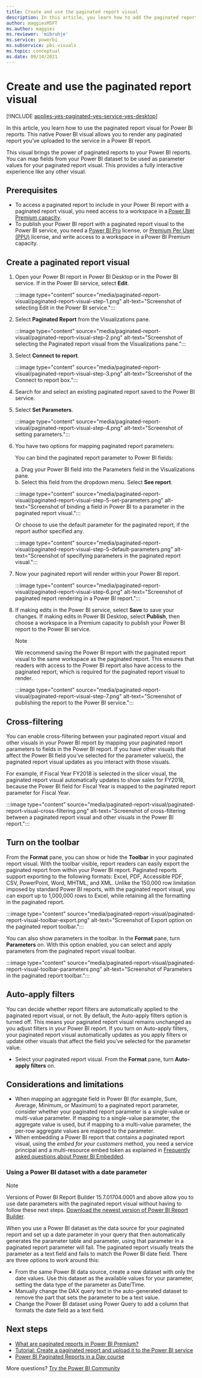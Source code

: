 ```yaml
---
title: Create and use the paginated report visual
description: In this article, you learn how to add the paginated report visual for Power BI reports. 
author: maggiesMSFT
ms.author: maggies
ms.reviewer: 'mibruhje'
ms.service: powerbi
ms.subservice: pbi-visuals
ms.topic: conceptual
ms.date: 09/14/2021
---
```


# Create and use the paginated report visual

[!INCLUDE [applies-yes-paginated-yes-service-yes-desktop](../includes/applies-yes-paginated-yes-service-yes-desktop.md)]

In this article, you learn how to use the paginated report visual for Power BI reports. This native Power BI visual allows you to render any paginated report you’ve uploaded to the service in a Power BI report.  

This visual brings the power of paginated reports to your Power BI reports. You can map fields from your Power BI dataset to be used as parameter values for your paginated report visual. This provides a fully interactive experience like any other visual.  

## Prerequisites

- To access a paginated report to include in your Power BI report with a paginated report visual, you need access to a workspace in a [Power BI Premium capacity](../admin/service-premium-what-is.md).
- To publish your Power BI report with a paginated report visual to the Power BI service, you need a [Power BI Pro](../fundamentals/service-self-service-signup-for-power-bi.md) license, or [Premium Per User (PPU)](../admin/service-premium-per-user-faq.yml) license, and write access to a workspace in a Power BI Premium capacity.

## Create a paginated report visual

1. Open your Power BI report in Power BI Desktop or in the Power BI service. If in the Power BI service, select **Edit**. 

    :::image type="content" source="media/paginated-report-visual/paginated-report-visual-step-1.png" alt-text="Screenshot of selecting Edit in the Power BI service.":::

1. Select **Paginated Report** from the Visualizations pane.  

    :::image type="content" source="media/paginated-report-visual/paginated-report-visual-step-2.png" alt-text="Screenshot of selecting the Paginated report visual from the Visualizations pane.":::

1. Select **Connect to report**.

    :::image type="content" source="media/paginated-report-visual/paginated-report-visual-step-3.png" alt-text="Screenshot of the Connect to report box.":::

1. Search for and select an existing paginated report saved to the Power BI service. 

1. Select **Set Parameters**.

    :::image type="content" source="media/paginated-report-visual/paginated-report-visual-step-4.png" alt-text="Screenshot of setting parameters.":::

1. You have two options for mapping paginated report parameters:  

    You can bind the paginated report parameter to Power BI fields:

    a. Drag your Power BI field into the Parameters field in the Visualizations pane.  
    b. Select this field from the dropdown menu. Select **See report**.

    :::image type="content" source="media/paginated-report-visual/paginated-report-visual-step-5-set-parameters.png" alt-text="Screenshot of binding a field in Power BI to a parameter in the paginated report visual.":::

    Or choose to use the default parameter for the paginated report, if the report author specified any.

    :::image type="content" source="media/paginated-report-visual/paginated-report-visual-step-5-default-parameters.png" alt-text="Screenshot of specifying parameters in the paginated report visual.":::

1. Now your paginated report will render within your Power BI report.  

    :::image type="content" source="media/paginated-report-visual/paginated-report-visual-step-6.png" alt-text="Screenshot of paginated report rendering in a Power BI report.":::

1. If making edits in the Power BI service, select **Save** to save your changes. If making edits in Power BI Desktop, select **Publish**, then choose a workspace in a Premium capacity to publish your Power BI report to the Power BI service.  

    > [!NOTE]
    > We recommend saving the Power BI report with the paginated report visual to the same workspace as the paginated report. This ensures that readers with access to the Power BI report also have access to the paginated report, which is required for the paginated report visual to render.

    :::image type="content" source="media/paginated-report-visual/paginated-report-visual-step-7.png" alt-text="Screenshot of publishing the report to the Power BI service.":::

## Cross-filtering

You can enable cross-filtering between your paginated report visual and other visuals in your Power BI report by mapping your paginated report parameters to fields in the Power BI report. If you have other visuals that affect the Power BI field you’ve selected for the parameter value(s), the paginated report visual updates as you interact with those visuals.

For example, if Fiscal Year FY2018 is selected in the slicer visual, the paginated report visual automatically updates to show sales for FY2018, because the Power BI field for Fiscal Year is mapped to the paginated report parameter for Fiscal Year.  

:::image type="content" source="media/paginated-report-visual/paginated-report-visual-cross-filtering.png" alt-text="Screenshot of cross-filtering between a paginated report visual and other visuals in the Power BI report.":::

## Turn on the toolbar

From the **Format** pane, you can show or hide the **Toolbar** in your paginated report visual. With the toolbar visible, report readers can easily export the paginated report from within your Power BI report. Paginated reports support exporting to the following formats: Excel, PDF, Accessible PDF, CSV, PowerPoint, Word, MHTML, and XML. Unlike the 150,000 row limitation imposed by standard Power BI reports, with the paginated report visual, you can export up to 1,000,000 rows to Excel, while retaining all the formatting in the paginated report.

:::image type="content" source="media/paginated-report-visual/paginated-report-visual-toolbar-export.png" alt-text="Screenshot of Export option on the paginated report toolbar.":::

You can also show parameters in the toolbar. In the **Format** pane, turn **Parameters** on. With this option enabled, you can select and apply parameters from the paginated report visual toolbar.  

:::image type="content" source="media/paginated-report-visual/paginated-report-visual-toolbar-parameters.png" alt-text="Screenshot of Parameters in the paginated report toolbar.":::

## Auto-apply filters

You can decide whether report filters are automatically applied to the paginated report visual, or not. By default, the Auto-apply filters option is turned off. This means your paginated report visual remains unchanged as you adjust filters in your Power BI report. If you turn on Auto-apply filters, your paginated report visual automatically updates as you apply filters or update other visuals that affect the field you’ve selected for the parameter value.  

- Select your paginated report visual. From the **Format** pane, turn **Auto-apply filters** on.

## Considerations and limitations

- When mapping an aggregate field in Power BI (for example, Sum, Average, Minimum, or Maximum) to a paginated report parameter, consider whether your paginated report parameter is a single-value or multi-value parameter. If mapping to a single-value parameter, the aggregate value is used, but if mapping to a multi-value parameter, the per-row aggregate values are mapped to the parameter.
- When embedding a Power BI report that contains a paginated report visual, using the *embed for your customers* method, you need a service principal and a multi-resource embed token as explained in [Frequently asked questions about Power BI Embedded](../developer/embedded/embedded-faq.yml#how-can-i-embed-a-power-bi-report-that-contains-a-paginated-report-visual-).

### Using a Power BI dataset with a date parameter

> [!NOTE]
> Versions of Power BI Report Builder 15.7.01704.0001 and above allow you to use date parameters with the paginated report visual without having to follow these next steps. [Download the newest version of Power BI Report Builder](https://aka.ms/pbireportbuilder).

When you use a Power BI dataset as the data source for your paginated report and set up a date parameter in your query that then automatically generates the parameter table and parameter, using that parameter in a paginated report parameter will fail. The paginated report visually treats the parameter as a text field and fails to match the Power BI date field. There are three options to work around this:

- From the same Power BI data source, create a new dataset with only the date values. Use this dataset as the available values for your parameter, setting the data type of the parameter as Date/Time.
- Manually change the DAX query text in the auto-generated dataset to remove the part that sets the parameter to be a text value.  
- Change the Power BI dataset using Power Query to add a column that formats the date field as a text field.

## Next steps

- [What are paginated reports in Power BI Premium?](../paginated-reports/paginated-reports-report-builder-power-bi.md) 
- [Tutorial: Create a paginated report and upload it to the Power BI service](../paginated-reports/paginated-reports-quickstart-aw.md) 
- [Power BI Paginated Reports in a Day course](../learning-catalog/paginated-reports-online-course.md) 

More questions? [Try the Power BI Community](https://community.powerbi.com/)
